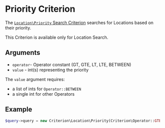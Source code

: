 # Priority Criterion

The [`Location\Priority` Search Criterion](https://github.com/ezsystems/ezpublish-kernel/blob/6.13.7/eZ/Publish/API/Repository/Values/Content/Query/Criterion/Location/Priority.php)
searches for Locations based on their priority.

This Criterion is available only for Location Search.

## Arguments

- `operator`- Operator constant (GT, GTE, LT, LTE, BETWEEN)
- `value` - int(s) representing the priority

The `value` argument requires:

- a list of ints for `Operator::BETWEEN`
- a single int for other Operators

## Example

``` php
$query->query = new Criterion\Location\Priority(Criterion\Operator::GTE, 50);
```
